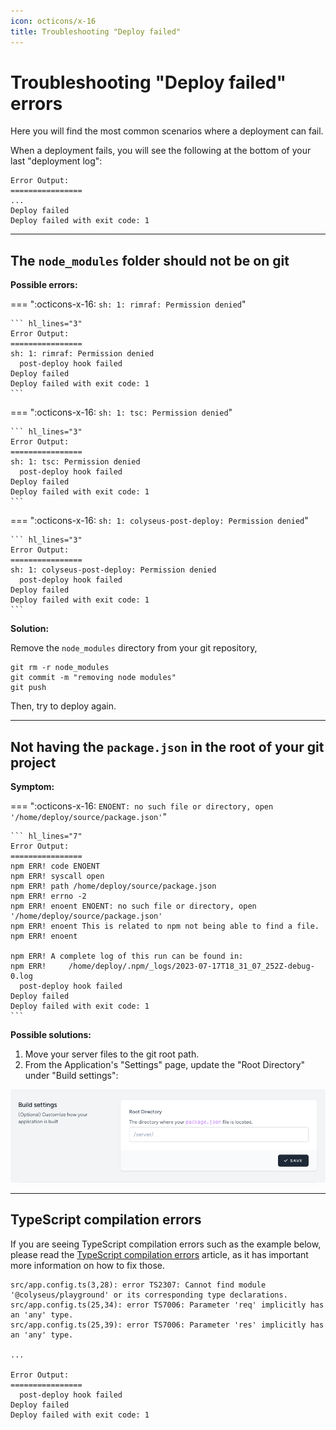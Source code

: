 ```yaml
---
icon: octicons/x-16
title: Troubleshooting "Deploy failed"
---
```


# Troubleshooting "Deploy failed" errors

Here you will find the most common scenarios where a deployment can fail.

When a deployment fails, you will see the following at the bottom of your last
"deployment log":

``` hl_lines="5"
Error Output:
================
...
Deploy failed
Deploy failed with exit code: 1
```

---

## The `node_modules` folder should not be on git

**Possible errors:**

=== ":octicons-x-16: `sh: 1: rimraf: Permission denied`"

    ``` hl_lines="3"
    Error Output:
    ================
    sh: 1: rimraf: Permission denied
      post-deploy hook failed
    Deploy failed
    Deploy failed with exit code: 1
    ```

=== ":octicons-x-16: `sh: 1: tsc: Permission denied`"

    ``` hl_lines="3"
    Error Output:
    ================
    sh: 1: tsc: Permission denied
      post-deploy hook failed
    Deploy failed
    Deploy failed with exit code: 1
    ```

=== ":octicons-x-16: `sh: 1: colyseus-post-deploy: Permission denied`"

    ``` hl_lines="3"
    Error Output:
    ================
    sh: 1: colyseus-post-deploy: Permission denied
      post-deploy hook failed
    Deploy failed
    Deploy failed with exit code: 1
    ```

**Solution:**

Remove the `node_modules` directory from your git repository,

```
git rm -r node_modules
git commit -m "removing node modules"
git push
```

Then, try to deploy again.

---

## Not having the `package.json` in the root of your git project

**Symptom:**

=== ":octicons-x-16: `ENOENT: no such file or directory, open '/home/deploy/source/package.json'`"

    ``` hl_lines="7"
    Error Output:
    ================
    npm ERR! code ENOENT
    npm ERR! syscall open
    npm ERR! path /home/deploy/source/package.json
    npm ERR! errno -2
    npm ERR! enoent ENOENT: no such file or directory, open '/home/deploy/source/package.json'
    npm ERR! enoent This is related to npm not being able to find a file.
    npm ERR! enoent

    npm ERR! A complete log of this run can be found in:
    npm ERR!     /home/deploy/.npm/_logs/2023-07-17T18_31_07_252Z-debug-0.log
      post-deploy hook failed
    Deploy failed
    Deploy failed with exit code: 1
    ```

**Possible solutions:**

1. Move your server files to the git root path.
2. From the Application's "Settings" page, update the "Root Directory" under
   "Build settings":

![](images/troubleshoot-build-settings.png)

---

## TypeScript compilation errors

If you are seeing TypeScript compilation errors such as the example below, please read the
[TypeScript compilation errors](/cloud/typescript-compilation-errors) article, as it
has important more information on how to fix those.

``` hl_lines="1 2 3"
src/app.config.ts(3,28): error TS2307: Cannot find module '@colyseus/playground' or its corresponding type declarations.
src/app.config.ts(25,34): error TS7006: Parameter 'req' implicitly has an 'any' type.
src/app.config.ts(25,39): error TS7006: Parameter 'res' implicitly has an 'any' type.

...

Error Output:
================
  post-deploy hook failed
Deploy failed
Deploy failed with exit code: 1
```
